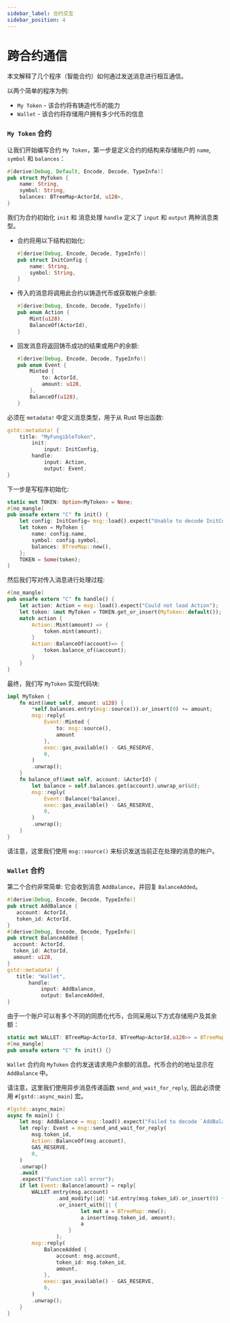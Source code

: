 ```yaml
---
sidebar_label: 合约交互
sidebar_position: 4
---
```

# 跨合约通信

本文解释了几个程序（智能合约）如何通过发送消息进行相互通信。

以两个简单的程序为例:
- `My Token` - 该合约将有铸造代币的能力
-  `Wallet` - 该合约将存储用户拥有多少代币的信息

### `My Token` 合约

让我们开始编写合约 `My Token`，第一步是定义合约的结构来存储账户的 `name`, `symbol` 和 `balances`：

```rust
#[derive(Debug, Default, Encode, Decode, TypeInfo)]
pub struct MyToken {
    name: String,
    symbol: String,
    balances: BTreeMap<ActorId, u128>,
}
```

我们为合约初始化 `init` 和 消息处理 `handle` 定义了 `input` 和 `output` 两种消息类型。

- 合约将用以下结构初始化:

    ```rust
    #[derive(Debug, Encode, Decode, TypeInfo)]
    pub struct InitConfig {
        name: String,
        symbol: String,
    }
    ```
- 传入的消息将调用此合约以铸造代币或获取帐户余额:
    ```rust
    #[derive(Debug, Encode, Decode, TypeInfo)]
    pub enum Action {
        Mint(u128),
        BalanceOf(ActorId),
    }
    ```
- 回发消息将返回铸币成功的结果或用户的余额:
    ```rust
    #[derive(Debug, Encode, Decode, TypeInfo)]
    pub enum Event {
        Minted {
            to: ActorId,
            amount: u128,
        },
        BalanceOf(u128),
    }
    ```

必须在 `metadata!` 中定义消息类型，用于从 Rust 导出函数:
```rust
gstd::metadata! {
    title: "MyFungibleToken",
        init:
            input: InitConfig,
        handle:
            input: Action,
            output: Event,
}
```
下一步是写程序初始化:
```rust
static mut TOKEN: Option<MyToken> = None;
#[no_mangle]
pub unsafe extern "C" fn init() {
    let config: InitConfig= msg::load().expect("Unable to decode InitConfig");
    let token = MyToken {
        name: config.name,
        symbol: config.symbol,
        balances: BTreeMap::new(),
    };
    TOKEN = Some(token);
}
```
然后我们写对传入消息进行处理过程:
```rust
#[no_mangle]
pub unsafe extern "C" fn handle() {
    let action: Action = msg::load().expect("Could not load Action");
    let token: &mut MyToken = TOKEN.get_or_insert(MyToken::default());
    match action {
        Action::Mint(amount) => {
            token.mint(amount);
        }
        Action::BalanceOf(account)=> {
            token.balance_of(&account);
        }
    }
}
```
最终，我们写 `MyToken` 实现代码块:
```rust
impl MyToken {
    fn mint(&mut self, amount: u128) {
        *self.balances.entry(msg::source()).or_insert(0) += amount;
        msg::reply(
            Event::Minted {
                to: msg::source(),
                amount
            },
            exec::gas_available() - GAS_RESERVE,
            0,
        )
        .unwrap();
    }
    fn balance_of(&mut self, account: &ActorId) {
        let balance = self.balances.get(account).unwrap_or(&0);
        msg::reply(
            Event::Balance(*balance),
            exec::gas_available() - GAS_RESERVE,
            0,
        )
        .unwrap();
    }
}
```
请注意，这里我们使用 `msg::source()` 来标识发送当前正在处理的消息的帐户。

### `Wallet` 合约
第二个合约非常简单: 它会收到消息 `AddBalance`，并回复 `BalanceAdded`。
 ```rust
 #[derive(Debug, Encode, Decode, TypeInfo)]
pub struct AddBalance {
    account: ActorId,
    token_id: ActorId,
}
#[derive(Debug, Encode, Decode, TypeInfo)]
pub struct BalanceAdded {
   account: ActorId,
   token_id: ActorId,
   amount: u128,
}
gstd::metadata! {
    title: "Wallet",
        handle:
            input: AddBalance,
            output: BalanceAdded,
}
 ```
 由于一个账户可以有多个不同的同质化代币，合同采用以下方式存储用户及其余额：
 ```rust
static mut WALLET: BTreeMap<ActorId, BTreeMap<ActorId,u128>> = BTreeMap::new();
#[no_mangle]
pub unsafe extern "C" fn init() {}
 ```
`Wallet` 合约向 `MyToken` 合约发送请求用户余额的消息。代币合约的地址显示在 `AddBalance` 中。

请注意，这里我们使用异步消息传递函数 `send_and_wait_for_reply`, 因此必须使用 `#[gstd::async_main]` 宏。
``` rust
#[gstd::async_main]
async fn main() {
    let msg: AddBalance = msg::load().expect("Failed to decode `AddBalance`");
    let reply: Event = msg::send_and_wait_for_reply(
        msg.token_id,
        Action::BalanceOf(msg.account),
        GAS_RESERVE,
        0,
    )
    .unwrap()
    .await
    .expect("Function call error");
    if let Event::Balance(amount) = reply{
        WALLET.entry(msg.account)
                .and_modify(|id| *id.entry(msg.token_id).or_insert(0) += amount)
                .or_insert_with(|| {
                        let mut a = BTreeMap::new();
                        a.insert(msg.token_id, amount);
                        a
                    }
                );
        msg::reply(
            BalanceAdded {
                account: msg.account,
                token_id: msg.token_id,
                amount,
            },
            exec::gas_available() - GAS_RESERVE,
            0,
        )
        .unwrap();
    }
}
 ```
